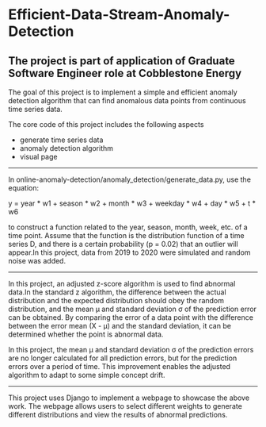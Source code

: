 # Efficient-Data-Stream-Anomaly-Detection

## The project is part of application of Graduate Software Engineer role at Cobblestone Energy

The goal of this project is to implement a simple and efficient anomaly detection algorithm that can find anomalous data points from continuous time series data.

The core code of this project includes the following aspects

- generate time series data
- anomaly detection algorithm
- visual page
---

In online-anomaly-detection/anomaly_detection/generate_data.py, use the equation:

y = year * w1 + season * w2 + month * w3 + weekday * w4 + day * w5 + t * w6

to construct a function related to the year, season, month, week, etc. of a time point. Assume that the function is the distribution function of a time series D, and there is a certain probability (p = 0.02) that an outlier will appear.In this project, data from 2019 to 2020 were simulated and random noise was added.

---

In this project, an adjusted z-score algorithm is used to find abnormal data.In the standard z algorithm, the difference between the actual distribution and the expected distribution should obey the random distribution, and the mean μ and standard deviation σ of the prediction error can be obtained. By comparing the error of a data point with the difference between the error mean (X - μ) and the standard deviation, it can be determined whether the point is abnormal data.

In this project, the mean μ and standard deviation σ of the prediction errors are no longer calculated for all prediction errors, but for the prediction errors over a period of time. This improvement enables the adjusted algorithm to adapt to some simple concept drift.

---

This project uses Django to implement a webpage to showcase the above work. The webpage allows users to select different weights to generate different distributions and view the results of abnormal predictions.
